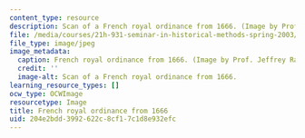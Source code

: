```yaml
---
content_type: resource
description: Scan of a French royal ordinance from 1666. (Image by Prof. Jeffrey Ravel.)
file: /media/courses/21h-931-seminar-in-historical-methods-spring-2003/204e2bdd3992622c8cf17c1d8e932efc_21h-931s03-th.jpg
file_type: image/jpeg
image_metadata:
  caption: French royal ordinance from 1666. (Image by Prof. Jeffrey Ravel.)
  credit: ''
  image-alt: Scan of a French royal ordinance from 1666.
learning_resource_types: []
ocw_type: OCWImage
resourcetype: Image
title: French royal ordinance from 1666
uid: 204e2bdd-3992-622c-8cf1-7c1d8e932efc
---
```

